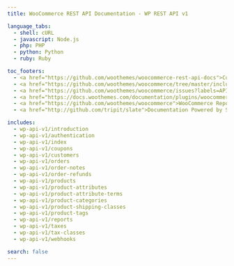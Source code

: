 ```yaml
---
title: WooCommerce REST API Documentation - WP REST API v1

language_tabs:
  - shell: cURL
  - javascript: Node.js
  - php: PHP
  - python: Python
  - ruby: Ruby

toc_footers:
  - <a href="https://github.com/woothemes/woocommerce-rest-api-docs">Contributing to WC REST API Docs</a>
  - <a href="https://github.com/woothemes/woocommerce/tree/master/includes/api">REST API Source on GitHub</a>
  - <a href="https://github.com/woothemes/woocommerce/issues?labels=API&amp;page=1&amp;state=open">REST API Issues</a>
  - <a href="https://docs.woothemes.com/documentation/plugins/woocommerce/">WooCommerce Documentation</a>
  - <a href="https://github.com/woothemes/woocommerce">WooCommerce Repository</a>
  - <a href="http://github.com/tripit/slate">Documentation Powered by Slate</a>

includes:
  - wp-api-v1/introduction
  - wp-api-v1/authentication
  - wp-api-v1/index
  - wp-api-v1/coupons
  - wp-api-v1/customers
  - wp-api-v1/orders
  - wp-api-v1/order-notes
  - wp-api-v1/order-refunds
  - wp-api-v1/products
  - wp-api-v1/product-attributes
  - wp-api-v1/product-attribute-terms
  - wp-api-v1/product-categories
  - wp-api-v1/product-shipping-classes
  - wp-api-v1/product-tags
  - wp-api-v1/reports
  - wp-api-v1/taxes
  - wp-api-v1/tax-classes
  - wp-api-v1/webhooks

search: false
---
```

